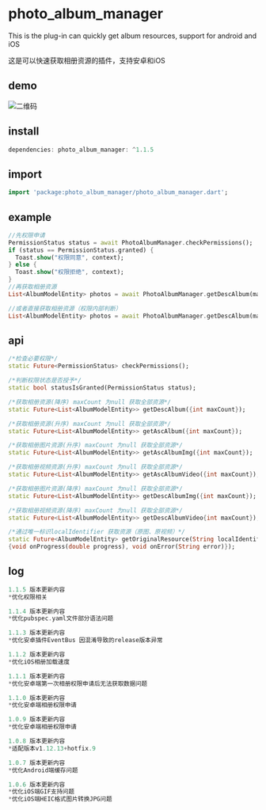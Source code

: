 # photo_album_manager


This is the plug-in can quickly get album resources, support for android and iOS

这是可以快速获取相册资源的插件，支持安卓和iOS

## demo
![二维码](https://www.pgyer.com/app/qrcode/SFcx?sign=&auSign=&code=)

## install
```dart
dependencies: photo_album_manager: ^1.1.5
```

## import
```dart
import 'package:photo_album_manager/photo_album_manager.dart';
```

## example
```dart
//先权限申请
PermissionStatus status = await PhotoAlbumManager.checkPermissions();
if (status == PermissionStatus.granted) {
  Toast.show("权限同意", context);
} else {
  Toast.show("权限拒绝", context);
}
//再获取相册资源
List<AlbumModelEntity> photos = await PhotoAlbumManager.getDescAlbum(maxCount: 50);
```

```dart
//或者直接获取相册资源（权限内部判断）
List<AlbumModelEntity> photos = await PhotoAlbumManager.getDescAlbum(maxCount: 50);
```

## api
```dart
/*检查必要权限*/
static Future<PermissionStatus> checkPermissions();

/*判断权限状态是否授予*/
static bool statusIsGranted(PermissionStatus status);

/*获取相册资源(降序) maxCount 为null 获取全部资源*/
static Future<List<AlbumModelEntity>> getDescAlbum({int maxCount});

/*获取相册资源(升序) maxCount 为null 获取全部资源*/
static Future<List<AlbumModelEntity>> getAscAlbum({int maxCount});

/*获取相册图片资源(升序) maxCount 为null 获取全部资源*/
static Future<List<AlbumModelEntity>> getAscAlbumImg({int maxCount});

/*获取相册视频资源(升序) maxCount 为null 获取全部资源*/
static Future<List<AlbumModelEntity>> getAscAlbumVideo({int maxCount});

/*获取相册图片资源(降序) maxCount 为null 获取全部资源*/
static Future<List<AlbumModelEntity>> getDescAlbumImg({int maxCount});

/*获取相册视频资源(降序) maxCount 为null 获取全部资源*/
static Future<List<AlbumModelEntity>> getDescAlbumVideo{int maxCount});

/*通过唯一标识localIdentifier 获取资源（原图、原视频）*/
static Future<AlbumModelEntity> getOriginalResource(String localIdentifier,
{void onProgress(double progress), void onError(String error)});
```

## log
```dart
1.1.5 版本更新内容
*优化权限相关

1.1.4 版本更新内容
*优化pubspec.yaml文件部分语法问题

1.1.3 版本更新内容
*优化安卓插件EventBus 因混淆导致的release版本异常

1.1.2 版本更新内容
*优化iOS相册加载速度

1.1.1 版本更新内容
*优化安卓端第一次相册权限申请后无法获取数据问题

1.1.0 版本更新内容
*优化安卓端相册权限申请

1.0.9 版本更新内容
*优化安卓端相册权限申请

1.0.8 版本更新内容
*适配版本v1.12.13+hotfix.9

1.0.7 版本更新内容
*优化Android端缓存问题

1.0.6 版本更新内容
*优化iOS端GIF支持问题
*优化iOS端HEIC格式图片转换JPG问题
```
